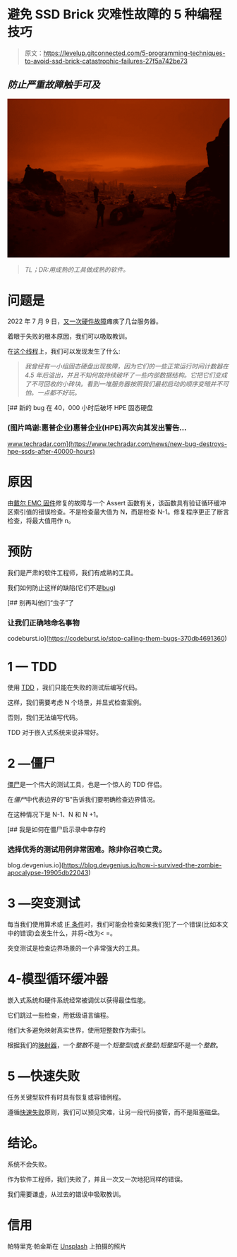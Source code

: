 # 避免 SSD Brick 灾难性故障的 5 种编程技巧

> 原文：<https://levelup.gitconnected.com/5-programming-techniques-to-avoid-ssd-brick-catastrophic-failures-27f5a742be73>

## *防止严重故障触手可及*

![](img/485b87b1fa64c73fec4e99407a1f5fa1.png)

> *TL；DR:用成熟的工具做成熟的软件。*

# 问题是

2022 年 7 月 9 日，[又一次硬件故障](https://twitter.com/girlhacker/status/1545646297348050946)瘫痪了几台服务器。

着眼于失败的根本原因，我们可以吸取教训。

在[这个线程](https://news.ycombinator.com/item?id=32028511)上，我们可以发现发生了什么:

> *我曾经有一小组固态硬盘出现故障，因为它们的一些正常运行时间计数器在 4.5 年后溢出，并且不知何故持续破坏了一些内部数据结构。它把它们变成了不可回收的小砖块。看到一堆服务器按照我们最初启动的顺序变暗并不可怕。一点都不好玩。*

[](https://www.techradar.com/news/new-bug-destroys-hpe-ssds-after-40000-hours) [## 新的 bug 在 40，000 小时后破坏 HPE 固态硬盘

### (图片鸣谢:惠普企业)惠普企业(HPE)再次向其发出警告…

www.techradar.com](https://www.techradar.com/news/new-bug-destroys-hpe-ssds-after-40000-hours) 

# 原因

由[戴尔 EMC 固件](https://www.dell.com/support/home/es-ar/drivers/driversdetails?driverid=8h6hj&oscode=w12r2)修复的故障与一个 Assert 函数有关，该函数具有验证循环缓冲区索引值的错误检查。不是检查最大值为 N，而是检查 N-1。修复程序更正了断言检查，将最大值用作 n。

# 预防

我们是严肃的软件工程师，我们有成熟的工具。

我们如何防止这样的缺陷(它们不是[bug](https://mcsee.medium.com/stop-calling-them-bugs-370db4691360))

[](https://codeburst.io/stop-calling-them-bugs-370db4691360) [## 别再叫他们“虫子”了

### 让我们正确地命名事物

codeburst.io](https://codeburst.io/stop-calling-them-bugs-370db4691360) 

# 1 — TDD

使用 [TDD](https://blog.devgenius.io/tdd-conference-2021-all-talks-e1eeef89497e) ，我们只能在失败的测试后编写代码。

这样，我们需要考虑 N 个场景，并显式检查案例。

否则，我们无法编写代码。

TDD 对于嵌入式系统来说非常好。

# 2 —僵尸

[僵尸](https://blog.devgenius.io/how-i-survived-the-zombie-apocalypse-19905db22043)是一个伟大的测试工具，也是一个惊人的 TDD 伴侣。

在*僵尸*中代表边界的“B”告诉我们要明确检查边界情况。

在这种情况下是 N-1、N 和 N +1。

[](https://blog.devgenius.io/how-i-survived-the-zombie-apocalypse-19905db22043) [## 我是如何在僵尸启示录中幸存的

### 选择优秀的测试用例非常困难。除非你召唤亡灵。

blog.devgenius.io](https://blog.devgenius.io/how-i-survived-the-zombie-apocalypse-19905db22043) 

# 3 —突变测试

每当我们使用算术或 [IF 条件](https://blog.devgenius.io/how-to-get-rid-of-annoying-ifs-forever-317033474484)时，我们可能会检查如果我们犯了一个错误(比如本文中的错误)会发生什么，并将<改为< =。

突变测试是检查边界场景的一个非常强大的工具。

# 4-模型循环缓冲器

嵌入式系统和硬件系统经常被调优以获得最佳性能。

它们跳过一些检查，用低级语言编程。

他们大多避免映射真实世界，使用短整数作为索引。

根据我们的[映射器](https://medium.com/@mcsee/what-is-software-9a78c1172cf9)，一个*整数*不是一个*短整型*(或*长整型*)*短整型*不是一个*整数*。

# 5 —快速失败

任务关键型软件有时具有恢复或容错例程。

遵循[快速失败](https://codeburst.io/fail-fast-3f3f036032b0)原则，我们可以预见灾难，让另一段代码接管，而不是阻塞磁盘。

# 结论。

系统不会失败。

作为软件工程师，我们失败了，并且一次又一次地犯同样的错误。

我们需要谦虚，从过去的错误中吸取教训。

# 信用

帕特里克·帕金斯在 [Unsplash](https://unsplash.com/s/photos/disaste) 上拍摄的照片